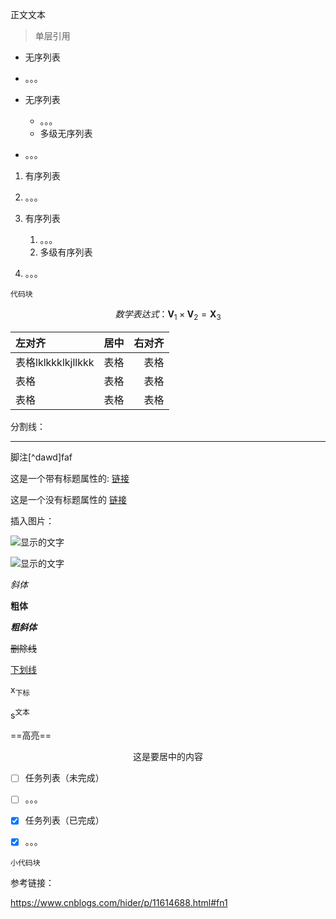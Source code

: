 
正文文本



> 单层引用


+ 无序列表
+ 。。。



+ 无序列表
  + 。。。
  + 多级无序列表
+ 。。。



1. 有序列表
2. 。。。



1. 有序列表
   1. 。。。
   2. 多级有序列表
2. 。。。



```
代码块
```


$$
数学表达式：\mathbf{V}_1\times\mathbf{V}_2 = \mathbf{X}_3
$$


| 左对齐             | 居中 | 右对齐 |
| :----------------- | :--: | -----: |
| 表格lklkkklkjllkkk | 表格 |   表格 |
| 表格               | 表格 |   表格 |
| 表格               | 表格 |   表格 |



分割线：

---



脚注[^dawd]faf



这是一个带有标题属性的: [链接](http://example.com/ "标题")

这是一个没有标题属性的 [链接](http://example.net/)



插入图片：

![显示的文字](https://desk-fd.zol-img.com.cn/t_s208x130c5/g6/M00/04/0D/ChMkKl-3jyuIYeYRAAuEPzwPt90AAFlsgFpcwAAC4RX412.jpg "图片标题")

![显示的文字](https://desk-fd.zol-img.com.cn/t_s208x130c5/g6/M00/03/03/ChMkKV-06d-IY4ccADeN3natw_YAAFfVQNgEl0AN432516.jpg)



*斜体*

**粗体**

***粗斜体***

~~删除线~~

<u>下划线</u>

x<sub>下标</sub>

s<sup>文本</sup>

==高亮==

<center>这是要居中的内容</center>





- [ ] 任务列表（未完成）
- [ ] 。。。



- [x] 任务列表（已完成）
- [x] 。。。



`小代码块`





参考链接：

https://www.cnblogs.com/hider/p/11614688.html#fn1